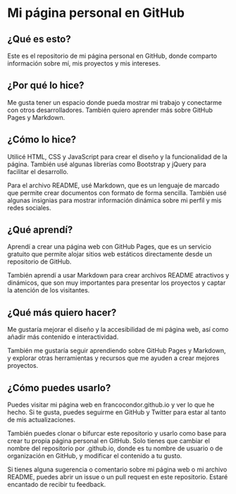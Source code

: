 # Mi página personal en GitHub
## ¿Qué es esto?
Este es el repositorio de mi página personal en GitHub, donde comparto información sobre mí, mis proyectos y mis intereses.

## ¿Por qué lo hice?
Me gusta tener un espacio donde pueda mostrar mi trabajo y conectarme con otros desarrolladores. También quiero aprender más sobre GitHub Pages y Markdown.

## ¿Cómo lo hice?
Utilicé HTML, CSS y JavaScript para crear el diseño y la funcionalidad de la página. También usé algunas librerías como Bootstrap y jQuery para facilitar el desarrollo.

Para el archivo README, usé Markdown, que es un lenguaje de marcado que permite crear documentos con formato de forma sencilla. También usé algunas insignias para mostrar información dinámica sobre mi perfil y mis redes sociales.

## ¿Qué aprendí?
Aprendí a crear una página web con GitHub Pages, que es un servicio gratuito que permite alojar sitios web estáticos directamente desde un repositorio de GitHub.

También aprendí a usar Markdown para crear archivos README atractivos y dinámicos, que son muy importantes para presentar los proyectos y captar la atención de los visitantes.

## ¿Qué más quiero hacer?
Me gustaría mejorar el diseño y la accesibilidad de mi página web, así como añadir más contenido e interactividad.

También me gustaría seguir aprendiendo sobre GitHub Pages y Markdown, y explorar otras herramientas y recursos que me ayuden a crear mejores proyectos.

## ¿Cómo puedes usarlo?
Puedes visitar mi página web en francocondor.github.io y ver lo que he hecho. Si te gusta, puedes seguirme en GitHub y Twitter para estar al tanto de mis actualizaciones.

También puedes clonar o bifurcar este repositorio y usarlo como base para crear tu propia página personal en GitHub. Solo tienes que cambiar el nombre del repositorio por <user>.github.io, donde <user> es tu nombre de usuario o de organización en GitHub, y modificar el contenido a tu gusto.

Si tienes alguna sugerencia o comentario sobre mi página web o mi archivo README, puedes abrir un issue o un pull request en este repositorio. Estaré encantado de recibir tu feedback.
